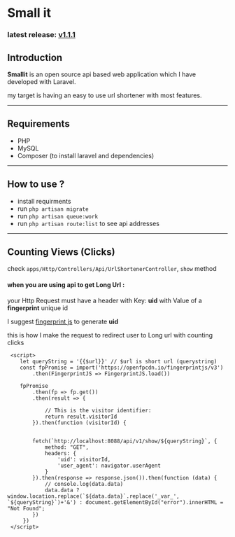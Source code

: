 # Small it

### latest release: [v1.1.1]

[v1.1.1]:https://github.com/amirdaraby/url-shortener/releases/tag/v1.1.1

## Introduction

**Smallit** is an open source api based
web application which I have developed with Laravel.

my target is having an easy to use url shortener with most features.

---

## Requirements

* PHP
* MySQL
* Composer (to install laravel and dependencies)

---

## How to use ?

* install requirments
* run `php artisan migrate`
* run `php artisan queue:work`
* run `php artisan route:list` to see api addresses

---

## Counting Views (Clicks)

check `apps/Http/Controllers/Api/UrlShortenerController`, `show` method

#### when you are using api to get **Long Url** :

your Http Request must have a header with Key: **uid** with Value of a **fingerprint** unique id

I suggest [fingerprint js]
to generate **uid**

[fingerprint js]:https://github.com/fingerprintjs/fingerprintjs

this is how I make the request to redirect user to Long url with counting clicks

     <script>
        let queryString = '{{$url}}' // $url is short url (querystring)
        const fpPromise = import('https://openfpcdn.io/fingerprintjs/v3')
            .then(FingerprintJS => FingerprintJS.load())

        fpPromise
            .then(fp => fp.get())
            .then(result => {

                // This is the visitor identifier:
                return result.visitorId
            }).then(function (visitorId) {

       
            fetch(`http://localhost:8088/api/v1/show/${queryString}`, { 
                method: "GET",
                headers: {
                    'uid': visitorId,
                    'user_agent': navigator.userAgent
                }
            }).then(response => response.json()).then(function (data) {
                // console.log(data.data)
                data.data ? window.location.replace(`${data.data}`.replace('_var_', `${queryString}`)+'&') : document.getElementById("error").innerHTML = "Not Found";
            })
         })
     </script>

